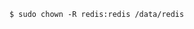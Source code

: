 <!-- usedin: [ _includes/_inlines/Databases/common/database-backup/database-backups_note.md] -->


```
$ sudo chown -R redis:redis /data/redis 
```
